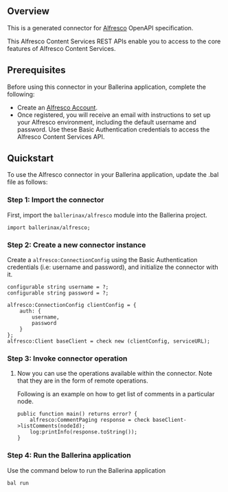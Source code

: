 ## Overview
This is a generated connector for [Alfresco](https://api-explorer.alfresco.com/api-explorer/) OpenAPI specification. 

This Alfresco Content Services REST APIs enable you to access to the core features of Alfresco Content Services.

## Prerequisites

Before using this connector in your Ballerina application, complete the following:

* Create an [Alfresco Account](https://www.alfresco.com/try-alfresco-acs).
* Once registered, you will receive an email with instructions to set up your Alfresco environment, including the default username and password. Use these Basic Authentication credentials to access the Alfresco Content Services API.

## Quickstart

To use the Alfresco connector in your Ballerina application, update the .bal file as follows:

### Step 1: Import the connector
First, import the `ballerinax/alfresco` module into the Ballerina project.
```ballerina
import ballerinax/alfresco;
```

### Step 2: Create a new connector instance
Create a `alfresco:ConnectionConfig` using the Basic Authentication credentials (i.e: username and password), and initialize the connector with it.
```ballerina
configurable string username = ?;
configurable string password = ?;

alfresco:ConnectionConfig clientConfig = {
    auth: {
        username,
        password
    }
};
alfresco:Client baseClient = check new (clientConfig, serviceURL);
```

### Step 3: Invoke connector operation
1. Now you can use the operations available within the connector. Note that they are in the form of remote operations.

    Following is an example on how to get list of comments in a particular node.
    ```ballerina
    public function main() returns error? {
        alfresco:CommentPaging response = check baseClient->listComments(nodeId);
        log:printInfo(response.toString());
    }
    ``` 

### Step 4: Run the Ballerina application
Use the command below to run the Ballerina application
```bash
bal run
```